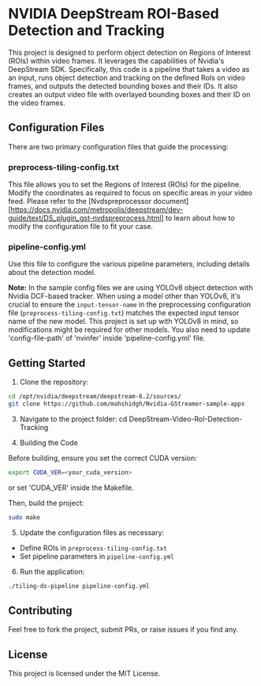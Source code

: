 # NVIDIA DeepStream ROI-Based Detection and Tracking

This project is designed to perform object detection on Regions of Interest (ROIs) within video frames. It leverages the capabilities of Nvidia's DeepStream SDK. Specifically, this code is a pipeline that takes a video as an input, runs object detection and tracking on the defined RoIs on video frames, and outputs the detected bounding boxes and their IDs. It also creates an output video file with overlayed bounding boxes and their ID on the video frames.

## Configuration Files

There are two primary configuration files that guide the processing:

### preprocess-tiling-config.txt

This file allows you to set the Regions of Interest (ROIs) for the pipeline. Modify the coordinates as required to focus on specific areas in your video feed. Please refer to the [Nvdspreprocessor document][https://docs.nvidia.com/metropolis/deepstream/dev-guide/text/DS_plugin_gst-nvdspreprocess.html] to learn about how to modify the configuration file to fit your case. 

### pipeline-config.yml

Use this file to configure the various pipeline parameters, including details about the detection model.

**Note:** In the sample config files we are using YOLOv8 object detection with Nvidia DCF-based tracker. When using a model other than YOLOv8, it's crucial to ensure the `input-tensor-name` in the preprocessing configuration file (`preprocess-tiling-config.txt`) matches the expected input tensor name of the new model. This project is set up with YOLOv8 in mind, so modifications might be required for other models. You also need to update 'config-file-path' of 'nvinfer' inside 'pipeline-config.yml' file.

## Getting Started

1. Clone the repository:
```bash
cd /opt/nvidia/deepstream/deepstream-6.2/sources/
git clone https://github.com/mahshidgh/Nvidia-GStreamer-sample-apps
```
3. Navigate to the project folder:
cd DeepStream-Video-RoI-Detection-Tracking

4. Building the Code

Before building, ensure you set the correct CUDA version:

```bash
export CUDA_VER=<your_cuda_version>
```
or set 'CUDA_VER' inside the Makefile.

Then, build the project:
```bash
sudo make
```

5. Update the configuration files as necessary:
- Define ROIs in `preprocess-tiling-config.txt`
- Set pipeline parameters in `pipeline-config.yml`

6. Run the application:
```bash
./tiling-ds-pipeline pipeline-config.yml
```

## Contributing

Feel free to fork the project, submit PRs, or raise issues if you find any.

## License

This project is licensed under the MIT License.


